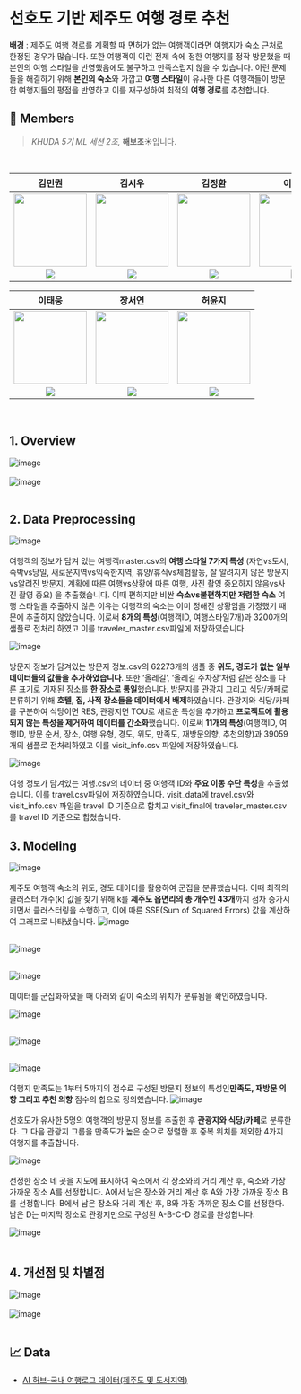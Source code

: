 # 선호도 기반 제주도 여행 경로 추천
 **배경** : 제주도 여행 경로를 계획할 때 면허가 없는 여행객이라면 여행지가 숙소 근처로 한정된 경우가 많습니다. 또한 여행객이 이런 전제 속에 정한 여행지를 정작 방문했을 때본인의 여행 스타일을 반영했음에도 불구하고 만족스럽지 않을 수 있습니다. 이런 문제들을 해결하기 위해 **본인의 숙소**와 가깝고 **여행 스타일**이 유사한 다른 여행객들이 방문한 여행지들의 평점을 반영하고 이를 재구성하여 최적의 **여행 경로**를 추천합니다.

## 🙌 Members

>*KHUDA 5기 ML 세션 2조,* **해보조**☀️입니다.<br>

<br>

| 김민권 | 김시우 | 김정환 | 이두원 |
| :-: | :-: | :-: | :-: |
| <img src='https://github.com/Chii-kawa.png' height=130 width=130></img> | <img src='https://github.com/siu-Kyu.png' height=130 width=130></img> | <img src='https://github.com/hwankatarinabluu.png' height=130 width=130></img> | <img src='https://github.com/DuwonLee.png' height=130 width=130></img> |
| <a href="https://github.com/Chii-kawa" target="_blank"><img src="https://img.shields.io/badge/GitHub-black.svg?&style=round&logo=github"/></a> | <a href="https://github.com/siu-Kyu" target="_blank"><img src="https://img.shields.io/badge/GitHub-black.svg?&style=round&logo=github"/></a> | <a href="https://github.com/hwankatarinabluu" target="_blank"><img src="https://img.shields.io/badge/GitHub-black.svg?&style=round&logo=github"/></a> | <a href="https://github.com/DuwonLee" target="_blank"><img src="https://img.shields.io/badge/GitHub-black.svg?&style=round&logo=github"/></a> |

| 이태웅 | 장서연 | 허윤지 |
| :-: | :-: | :-: |
| <img src='https://github.com/taewoong1.png' height=130 width=130></img> | <img src='https://github.com/seoyeoniiii.png' height=130 width=130></img> | <img src='https://github.com/myeunee.png' height=130 width=130></img> |
| <a href="https://github.com/taewoong1" target="_blank"><img src="https://img.shields.io/badge/GitHub-black.svg?&style=round&logo=github"/></a> | <a href="https://github.com/seoyeoniiii" target="_blank"><img src="https://img.shields.io/badge/GitHub-black.svg?&style=round&logo=github"/></a> | <a href="https://github.com/myeunee" target="_blank"><img src="https://img.shields.io/badge/GitHub-black.svg?&style=round&logo=github"/></a> |

<br>

## 1. Overview
![image](https://github.com/khuda-5th/ML_team2_Recommend-Travel-Route/assets/111333350/f2f670b1-8dcb-4a18-94b9-5439065ce03a)
<br><br>
![image](https://github.com/khuda-5th/ML_team2_Recommend-Travel-Route/assets/111333350/2e6fce62-5b36-44e1-9655-d30125d7f10f)
<br><br>


## 2. Data Preprocessing
![image](https://github.com/khuda-5th/ML_team2_Recommend-Travel-Route/assets/83753041/816fcce9-e763-4a86-bcf0-54d72548b236)
<br><br>
여행객의 정보가 담겨 있는 여행객master.csv의 **여행 스타일 7가지 특성** (자연vs도시, 숙박vs당일, 새로운지역vs익숙한지역, 휴양/휴식vs체험활동, 잘 알려지지 않은 방문지vs알려진 방문지, 계획에 따른 여행vs상황에 따른 여행, 사진 촬영 중요하지 않음vs사진 촬영 중요) 을 추출했습니다. 이때 편하지만 비싼 **숙소vs불편하지만 저렴한 숙소** 여행 스타일을 추출하지 않은 이유는 여행객의 숙소는 이미 정해진 상황임을 가정했기 때문에 추출하지 않았습니다. 이로써 **8개의 특성**(여행객ID, 여행스타일7개)과 3200개의 샘플로 전처리 하였고 이를 traveler_master.csv파일에 저장하였습니다.

![image](https://github.com/khuda-5th/ML_team2_Recommend-Travel-Route/assets/83753041/62edd7b6-d77c-4721-be15-f2bc5e675c5d)
<br><br>
방문지 정보가 담겨있는 방문지 정보.csv의 62273개의 샘플 중 **위도, 경도가 없는 일부 데이터들의 값들을 추가하였습니다**. 또한 ‘올레길’, ‘올레길 주차장’처럼 같은 장소를 다른 표기로 기재된 장소를 **한 장소로 통일**했습니다. 방문지를 관광지 그리고 식당/카페로 분류하기 위해 **호텔, 집, 사적 장소들을 데이터에서 배제**하였습니다. 관광지와 식당/카페를 구분하여 식당이면 RES, 관광지면 TOU로 새로운 특성을 추가하고 **프로젝트에 활용되지 않는 특성을 제거하여 데이터를 간소화**했습니다. 이로써 **11개의 특성**(여행객ID, 여행ID, 방문 순서, 장소, 여행 유형, 경도, 위도, 만족도, 재방문의향, 추천의향)과 39059개의 샘플로 전처리하였고 이를 visit_info.csv 파일에 저장하였습니다.

![image](https://github.com/khuda-5th/ML_team2_Recommend-Travel-Route/assets/83753041/d9e64cd8-e9bc-46a0-8153-066c94f55287)
<br><br>
여행 정보가 담겨있는 여행.csv의 데이터 중 여행객 ID와 **주요 이동 수단 특성**을 추출했습니다. 이를 travel.csv파일에 저장하였습니다. visit_data에 travel.csv와 visit_info.csv 파일을 travel ID 기준으로 합치고 visit_final에 traveler_master.csv를 travel ID 기준으로 합쳤습니다.

## 3. Modeling
![image](https://github.com/khuda-5th/ML_team2_Recommend-Travel-Route/assets/83753041/b83f3754-cca8-421d-b734-c22944f19983)
<br><br>
  제주도 여행객 숙소의 위도, 경도 데이터를 활용하여 군집을 분류했습니다. 이때 최적의 클러스터 개수(k) 값을 찾기 위해 k를 **제주도 읍면리의 총 개수인 43개**까지 점차 증가시키면서 클러스터링을 수행하고, 이에 따른 SSE(Sum of Squared Errors) 값을 계산하여 그래프로 나타냈습니다.
![image](https://github.com/khuda-5th/ML_team2_Recommend-Travel-Route/assets/83753041/a1e21d9a-926b-431e-b15a-873e25995a73)
<br><br>
      
![image](https://github.com/khuda-5th/ML_team2_Recommend-Travel-Route/assets/83753041/f74b1012-3624-4070-be18-1325d7117e92)
<br><br>

![image](https://github.com/khuda-5th/ML_team2_Recommend-Travel-Route/assets/83753041/f8e145b8-5714-4ada-b576-80c4f6751887)
<br><br>
 데이터를 군집화하였을 때 아래와 같이 숙소의 위치가 분류됨을 확인하였습니다. 

![image](https://github.com/khuda-5th/ML_team2_Recommend-Travel-Route/assets/83753041/3c5d1f03-2cd5-4dfe-8bc8-e5e0626f0469)
<br><br>

![image](https://github.com/khuda-5th/ML_team2_Recommend-Travel-Route/assets/83753041/b0f0f8e2-61a3-4e18-b6d9-c0d6c7c80d99)
<br><br>

![image](https://github.com/khuda-5th/ML_team2_Recommend-Travel-Route/assets/83753041/e2184cc6-e2c5-4396-9be4-56ceabde1a1d)
<br><br>
여행지 만족도는 1부터 5까지의 점수로 구성된 방문지 정보의 특성인**만족도, 재방문 의향 그리고 추천 의향** 점수의 합으로 정의했습니다.
![image](https://github.com/khuda-5th/ML_team2_Recommend-Travel-Route/assets/83753041/1d24980c-df22-49ae-b025-403151dc32dc)
<br><br>
선호도가 유사한 5명의 여행객의 방문지 정보를 추출한 후 **관광지와 식당/카페**로 분류한다. 그 다음 관광지 그룹을 만족도가 높은 순으로 정렬한 후 중복 위치를 제외한 4가지 여행지를 추출합니다.

![image](https://github.com/khuda-5th/ML_team2_Recommend-Travel-Route/assets/83753041/aa671968-a908-42a0-b107-30246e343149)
<br><br>
선정한 장소 네 곳을 지도에 표시하여 숙소에서 각 장소와의 거리 계산 후, 숙소와 가장 가까운 장소 A를 선정합니다. A에서 남은 장소와 거리 계산 후 A와 가장 가까운 장소 B를 선정합니다. B에서 남은 장소와 거리 계산 후, B와 가장 가까운 장소 C를 선정한다. 남은 D는 마지막 장소로 관광지만으로 구성된 A-B-C-D 경로를 완성합니다.

![image](https://github.com/khuda-5th/ML_team2_Recommend-Travel-Route/assets/83753041/9968661a-e919-4caa-a148-d32235401e2c)
<br><br>
 ## 4. 개선점 및 차별점 
 ![image](https://github.com/khuda-5th/ML_team2_Recommend-Travel-Route/assets/83753041/5303d897-678a-4326-85ee-7ec79efdc4f5)
<br><br>
![image](https://github.com/khuda-5th/ML_team2_Recommend-Travel-Route/assets/83753041/63fa8516-6f2e-4b82-84b8-4df64f397cbc)
<br><br>
## 📈 Data
- [AI 허브-국내 여행로그 데이터(제주도 및 도서지역)](https://aihub.or.kr/aihubdata/data/view.do?currMenu=&topMenu=&aihubDataSe=realm&dataSetSn=71584)

